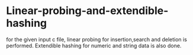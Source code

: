 # Linear-probing-and-extendible-hashing
for the given input c file, linear probing for insertion,search and deletion is performed. Extendible hashing for numeric and string data is also done.
